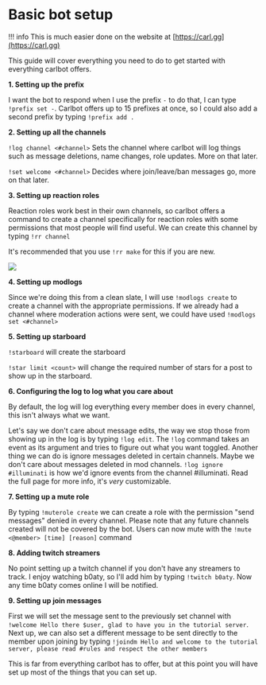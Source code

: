 # Basic bot setup

!!! info
    This is much easier done on the website at [https://carl.gg](https://carl.gg)

This guide will cover everything you need to do to get started with everything carlbot offers.

**1. Setting up the prefix**

I want the bot to respond when I use the prefix `-` to do that, I can type `!prefix set -`. Carlbot offers up to 15 prefixes at once, so I could also add a second prefix by typing `!prefix add .`

**2. Setting up all the channels**

`!log channel <#channel>` Sets the channel where carlbot will log things such as message deletions, name changes, role updates. More on that later.

`!set welcome <#channel>` Decides where join/leave/ban messages go, more on that later.

**3. Setting up reaction roles**

Reaction roles work best in their own channels, so carlbot offers a command to create a channel specifically for reaction roles with some permissions that most people will find useful. We can create this channel by typing `!rr channel`

It's recommended that you use `!rr make` for this if you are new.

![](https://i.imgur.com/W2KAAPa.png)

**4. Setting up modlogs**

Since we're doing this from a clean slate, I will use `!modlogs create` to create a channel with the appropriate permissions. If we already had a channel where moderation actions were sent, we could have used `!modlogs set <#channel>`

**5. Setting up starboard**

`!starboard` will create the starboard

`!star limit <count>` will change the required number of stars for a post to show up in the starboard.

**6. Configuring the log to log what you care about**

By default, the log will log everything every member does in every channel, this isn't always what we want.

Let's say we don't care about message edits, the way we stop those from showing up in the log is by typing `!log edit`. The `!log` command takes an event as its argument and tries to figure out what you want toggled. Another thing we can do is ignore messages deleted in certain channels. Maybe we don't care about messages deleted in mod channels. `!log ignore #illuminati` is how we'd ignore events from the channel \#illuminati. Read the full page for more info, it's _very_ customizable.

**7. Setting up a mute role**

By typing `!muterole create` we can create a role with the permission "send messages" denied in every channel. Please note that any future channels created will not be covered by the bot. Users can now mute with the `!mute <@member> [time] [reason]` command

**8. Adding twitch streamers**

No point setting up a twitch channel if you don't have any streamers to track. I enjoy watching b0aty, so I'll add him by typing `!twitch b0aty`. Now any time b0aty comes online I will be notified.

**9. Setting up join messages**

First we will set the message sent to the previously set channel with `!welcome Hello there $user, glad to have you in the tutorial server`. Next up, we can also set a different message to be sent directly to the member upon joining by typing `!joindm Hello and welcome to the tutorial server, please read #rules and respect the other members`

This is far from everything carlbot has to offer, but at this point you will have set up most of the things that you can set up.

